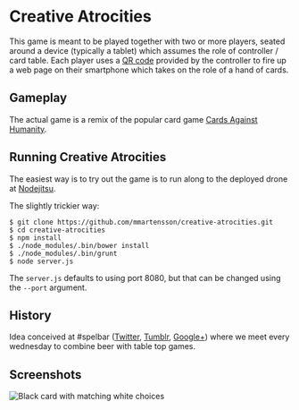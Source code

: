 Creative Atrocities
===================

This game is meant to be played together with two or more players, seated around a device (typically a tablet)
which assumes the role of controller / card table. Each player uses a
[QR code](http://en.wikipedia.org/wiki/QR_code)
provided by the controller to fire up a web page on their smartphone which takes on the role of a hand of cards.

Gameplay
--------

The actual game is a remix of the popular card game 
[Cards Against Humanity](http://www.cardsagainsthumanity.com/).

Running Creative Atrocities
---------------------------

The easiest way is to try out the game is to run along to the
deployed drone at [Nodejitsu](http://creative-atrocities.jit.su/).

The slightly trickier way:

    $ git clone https://github.com/mmartensson/creative-atrocities.git
    $ cd creative-atrocities
    $ npm install
    $ ./node_modules/.bin/bower install
    $ ./node_modules/.bin/grunt
    $ node server.js
    
The `server.js` defaults to using port 8080, but that can be changed using the `--port` argument.

History
-------

Idea conceived at #spelbar ([Twitter](https://twitter.com/search?q=%23spelbar),
[Tumblr](http://spelbar.tumblr.com/),
[Google+](https://plus.google.com/communities/113740453792529383063)) where we meet every wednesday to
combine beer with table top games.

Screenshots
-----------

![Black card with matching white choices](https://raw.github.com/mmartensson/creative-atrocities/screenshots/screenshots/CreativeAtrocities-BlackCard.png)
